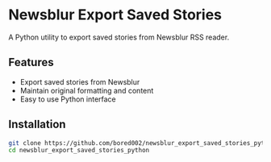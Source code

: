# Newsblur Export Saved Stories

A Python utility to export saved stories from Newsblur RSS reader.

## Features
- Export saved stories from Newsblur
- Maintain original formatting and content
- Easy to use Python interface

## Installation
```bash
git clone https://github.com/bored002/newsblur_export_saved_stories_python.git
cd newsblur_export_saved_stories_python
